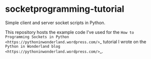 # socketprogramming-tutorial
Simple client and server socket scripts in Python.

This repository hosts the example code I've used for the `How to Programming Sockets in Python <https://pythoninwonderland.wordpress.com/>`_ tutorial I wrote on the `Python in Wonderland blog <https://pythoninwonderland.wordpress.com/>`_.
